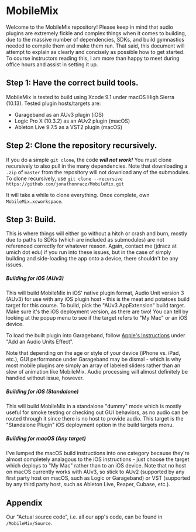 # MobileMix

Welcome to the MobileMix repository! Please keep in mind that audio plugins are extremely fickle and complex things when it comes to building, due to the massive number of dependencies, SDKs, and build gymnastics needed to compile them and make them run. That said, this document will attempt to explain as clearly and concisely as possible how to get started. To course instructors reading this, I am more than happy to meet during office hours and assist in setting it up.

## Step 1: Have the correct build tools.
MobileMix is tested to build using Xcode 9.1 under macOS High Sierra (10.13). Tested plugin hosts/targets are:

* Garageband as an AUv3 plugin (iOS)
* Logic Pro X (10.3.2) as an AUv2 plugin (macOS)
* Ableton Live 9.7.5 as a VST2 plugin (macOS)

## Step 2: Clone the repository recursively.

If you do a simple `git clone`, the code **_will not work!_** You must clone recursively to also pull in the many dependencies. Note that downloading a `.zip` of `master` from the repository will not download any of the submodules. To clone recursively, use `git clone --recursive https://github.com/jonathonracz/MobileMix.git`

It will take a while to clone everything. Once complete, own `MobileMix.xcworkspace`.

## Step 3: Build.

This is where things will either go without a hitch or crash and burn, mostly due to paths to SDKs (which are included as submodules) are not referenced correctly for whatever reason. Again, contact me (jdracz at umich dot edu) if you run into these issues, but in the case of simply building and side-loading the app onto a device, there shouldn't be any issues.

##### Building for iOS (AUv3)

This will build MobileMix in iOS' native plugin format, Audio Unit version 3 (AUv3) for use with any iOS plugin host - this is the meat and potatoes build target for this course. To build, pick the "AUv3 AppExtension" build target. Make sure it's the iOS deployment version, as there are two! You can tell by looking at the popup menu to see if the target refers to "My Mac" or an iOS device.

To load the built plugin into Garageband, follow [Apple's Instructions](https://support.apple.com/kb/PH24861?viewlocale=en_US&locale=en_US) under "Add an Audio Units Effect".

Note that depending on the age or style of your device (iPhone vs. iPad, etc.), GUI performance under Garageband may be dismal - which is why most mobile plugins are simply an array of labeled sliders rather than an slew of animation like MobileMix. Audio processing will almost definitely be handled without issue, however.

##### Building for iOS (Standalone)

This will build MobileMix in a standalone "dummy" mode which is mostly useful for smoke testing or checking out GUI behaviors, as no audio can be routed through it since there is no host to provide audio. This target is the "Standalone Plugin" iOS deployment option in the build targets menu.

##### Building for macOS (Any target)

I've lumped the macOS build instructions into one category because they're almost completely analagous to the iOS instructions - just choose the target which deploys to "My Mac" rather than to an iOS device. Note that no host on macOS currently works with AUv3, so stick to AUv2 (supported by any first party host on macOS, such as Logic or Garageband) or VST (supported by any third party host, such as Ableton Live, Reaper, Cubase, etc.).

## Appendix

Our "Actual source code", i.e. all our app's code, can be found in `/MobileMix/Source`.
